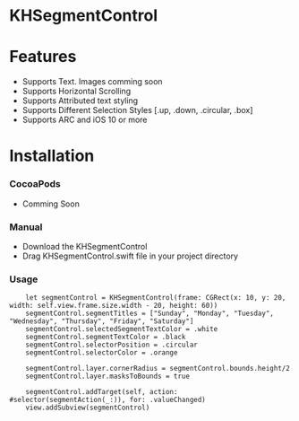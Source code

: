 # KHSegmentControl

# Features #

- Supports Text. Images comming soon
- Supports Horizontal Scrolling
- Supports Attributed text styling 
- Supports Different Selection Styles [.up, .down, .circular, .box]
- Supports ARC and iOS 10 or more

# Installation #

### CocoaPods
- Comming Soon

### Manual 
- Download the KHSegmentControl
- Drag KHSegmentControl.swift file in your project directory

### Usage 

        let segmentControl = KHSegmentControl(frame: CGRect(x: 10, y: 20, width: self.view.frame.size.width - 20, height: 60))
        segmentControl.segmentTitles = ["Sunday", "Monday", "Tuesday", "Wednesday", "Thursday", "Friday", "Saturday"]
        segmentControl.selectedSegmentTextColor = .white
        segmentControl.segmentTextColor = .black
        segmentControl.selectorPosition = .circular
        segmentControl.selectorColor = .orange
        
        segmentControl.layer.cornerRadius = segmentControl.bounds.height/2
        segmentControl.layer.masksToBounds = true
        
        segmentControl.addTarget(self, action: #selector(segmentAction(_:)), for: .valueChanged)
        view.addSubview(segmentControl)
